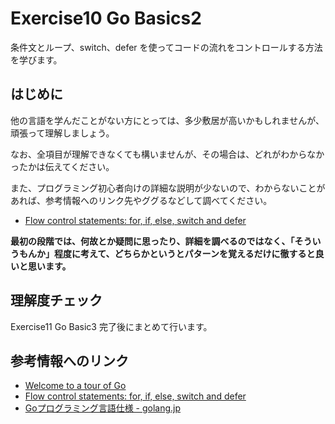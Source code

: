# Exercise10 Go Basics2

条件文とループ、switch、defer を使ってコードの流れをコントロールする方法を学びます。

## はじめに

他の言語を学んだことがない方にとっては、多少敷居が高いかもしれませんが、頑張って理解しましょう。

なお、全項目が理解できなくても構いませんが、その場合は、どれがわからなかったかは伝えてください。

また、プログラミング初心者向けの詳細な説明が少ないので、わからないことがあれば、参考情報へのリンク先やググるなどして調べてください。

- [Flow control statements: for, if, else, switch and defer](https://go-tour-jp.appspot.com/flowcontrol/1)

**最初の段階では、何故とか疑問に思ったり、詳細を調べるのではなく、「そういうもんか」程度に考えて、どちらかというとパターンを覚えるだけに徹すると良いと思います。**

## 理解度チェック

Exercise11 Go Basic3 完了後にまとめて行います。


## 参考情報へのリンク

- [Welcome to a tour of Go](https://go-tour-jp.appspot.com/list)
- [Flow control statements: for, if, else, switch and defer](https://go-tour-jp.appspot.com/flowcontrol/1)
- [Goプログラミング言語仕様 - golang.jp](http://golang.jp/go_spec)
